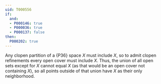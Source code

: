 ```yaml
---
uid: T000556
if:
  and:
  - P000146: true
  - P000036: true
  - P000137: false
then:
  P000202: true
---
```

Any clopen partition of a {P36} space $X$ must include $X$, so to admit clopen refinements every open cover must include $X$.
Thus, the union of all open sets except for $X$ cannot equal $X$ (as that would be an open cover not containing $X$), so all points outside of that union have $X$ as their only neighborhood.

